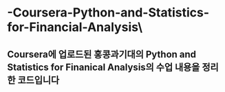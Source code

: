 # -Coursera-Python-and-Statistics-for-Financial-Analysis\

## Coursera에 업로드된 홍콩과기대의 Python and Statistics for Finanical Analysis의 수업 내용을 정리한 코드입니다

